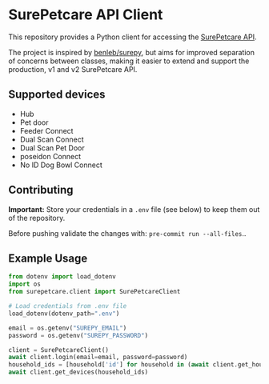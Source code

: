# SurePetcare API Client

This repository provides a Python client for accessing the [SurePetcare API](https://app-api.beta.surehub.io/index.html?urls.primaryName=V1).  

The project is inspired by [benleb/surepy](https://github.com/benleb/surepy), but aims for improved separation of concerns between classes, making it easier to extend and support the production, v1 and v2 SurePetcare API.

## Supported devices
* Hub
* Pet door
* Feeder Connect
* Dual Scan Connect
* Dual Scan Pet Door
* poseidon Connect
* No ID Dog Bowl Connect

## Contributing
**Important:** Store your credentials in a `.env` file (see below) to keep them out of the repository.

Before pushing validate the changes with: `pre-commit run --all-files`..

## Example Usage

```python
from dotenv import load_dotenv
import os
from surepetcare.client import SurePetcareClient

# Load credentials from .env file
load_dotenv(dotenv_path=".env")

email = os.getenv("SUREPY_EMAIL")
password = os.getenv("SUREPY_PASSWORD")

client = SurePetcareClient()
await client.login(email=email, password=password)
household_ids = [household['id'] for household in (await client.get_households())]
await client.get_devices(household_ids)
```
